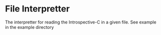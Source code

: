 # File Interpretter
The interpretter for reading the Introspective-C in a given file. See example in the example directory
